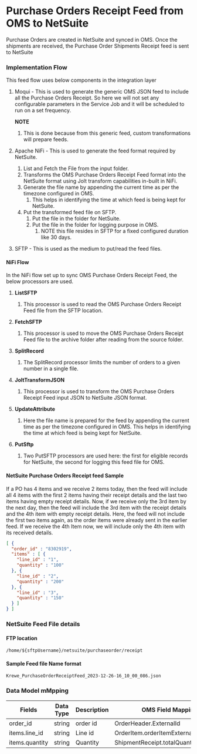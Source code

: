 # Purchase Orders Receipt Feed from OMS to NetSuite

Purchase Orders are created in NetSuite and synced in OMS. Once the shipments are received, the Purchase Order Shipments Receipt feed is sent to NetSuite

### Implementation Flow

This feed flow uses below components in the integration layer
1. Moqui - This is used to generate the generic OMS JSON feed to include all the Purchase Orders Receipt.
   So here we will not set any configurable parameters in the Service Job and it will be scheduled to run on a set frequency.
   
   **NOTE**
   1. This is done because from this generic feed, custom transformations will prepare feeds.
   
2. Apache NiFi - This is used to generate the feed format required by NetSuite.
   1. List and Fetch the File from the input folder.
   2. Transforms the OMS Purchase Orders Receipt Feed format into the NetSuite format using Jolt 
   transform capabilities in-built in NiFi.
   3. Generate the file name by appending the current time as per the timezone configured in OMS.
      1. This helps in identifying the time at which feed is being kept for NetSuite.
   6. Put the transformed feed file on SFTP.
      1. Put the file in the folder for NetSuite.
      2. Put the file in the folder for logging purpose in OMS.
         1. NOTE this file resides in SFTP for a fixed configured duration like 30 days.
            
3. SFTP - This is used as the medium to put/read the feed files.


#### NiFi Flow

In the NiFi flow set up to sync OMS Purchase Orders Receipt Feed, the below processors are used.

1. **ListSFTP**
    1. This processor is used to read the OMS Purchase Orders Receipt Feed file from the SFTP location.
       
2. **FetchSFTP**
    1. This processor is used to move the OMS Purchase Orders Receipt Feed file to the archive folder after reading from the source folder.

3. **SplitRecord**
    1. The SplitRecord processor limits the number of orders to a given number in a single file.

4. **JoltTransformJSON**
    1. This processor is used to transform the OMS Purchase Orders Receipt Feed input JSON to NetSuite JSON format.
              
5. **UpdateAttribute**
    1. Here the file name is prepared for the feed by appending the current time as per the timezone configured in OMS. This helps in identifying the time at which feed is being kept for NetSuite.
       
7. **PutSftp**
    1. Two PutSFTP processors are used here: the first for eligible records for NetSuite, the second for logging this feed file for OMS.


#### NetSuite Purchase Orders Receipt feed Sample
If a PO has 4 items and we receive 2 items today, then the feed will include all 4 items with the first 2 items having their receipt details and the last two items having empty receipt details.
Now, if we receive only the 3rd item by the next day, then the feed will include the 3rd item with the receipt details and the 4th item with empty receipt details. Here, the feed will not include the first two items again, as the order items were already sent in the earlier feed.
If we receive the 4th Item now, we will include only the 4th item with its received details.

```json
[ {
  "order_id" : "8302919",
  "items" : [ {
    "line_id" : "1",
    "quantity" : "100"
  }, {
    "line_id" : "2",
    "quantity" : "200"
  }, {
    "line_id" : "3",
    "quantity" : "150"
  } ]
} ]

```
### NetSuite Feed File details

#### FTP location

```text
/home/${sftpUsername}/netsuite/purchaseorder/receipt

```

#### Sample Feed file Name format

```text
Krewe_PurchaseOrderReceiptFeed_2023-12-26-16_10_00_086.json
```

### Data Model mMpping

| Fields  | Data Type | Description | OMS Field Mapping  |
|---------|-----------|-------------|-------------------|
|order_id |string     |order id     | OrderHeader.ExternalId|
|items.line_id |string|Line id| OrderItem.orderItemExternalId|
|items.quantity |string|Quantity| ShipmentReceipt.totalQuantityAccepted|
